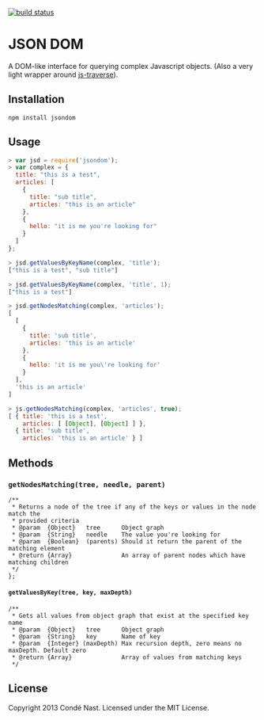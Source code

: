 [![build status](https://secure.travis-ci.org/CondeNast/jsondom.png)](http://travis-ci.org/CondeNast/jsondom)

# JSON DOM
A DOM-like interface for querying complex Javascript objects. (Also a very light wrapper around [js-traverse](/substack/js-traverse)).

## Installation

```
npm install jsondom
```

## Usage

```js
> var jsd = require('jsondom');
> var complex = {
  title: "this is a test",
  articles: [
    {
      title: "sub title",
      articles: "this is an article"
    },
    {
      hello: "it is me you're looking for"
    }
  ]
};

> jsd.getValuesByKeyName(complex, 'title');
["this is a test", "sub title"]

> jsd.getValuesByKeyName(complex, 'title', 1);
["this is a test"]

> jsd.getNodesMatching(complex, 'articles');
[
  [
    {
      title: 'sub title',
      articles: 'this is an article'
    },
    {
      hello: 'it is me you\'re looking for'
    }
  ],
  'this is an article'
]

> js.getNodesMatching(complex, 'articles', true);
[ { title: 'this is a test',
    articles: [ [Object], [Object] ] },
  { title: 'sub title',
    articles: 'this is an article' } ]
```

## Methods

### `getNodesMatching(tree, needle, parent)`

```
/**
 * Returns a node of the tree if any of the keys or values in the node match the
 * provided criteria
 * @param  {Object}   tree      Object graph
 * @param  {String}   needle    The value you're looking for
 * @param  {Boolean}  (parents) Should it return the parent of the matching element
 * @return {Array}              An array of parent nodes which have matching children
 */
};
```

#### `getValuesByKey(tree, key, maxDepth)`

```
/**
 * Gets all values from object graph that exist at the specified key name
 * @param  {Object}   tree      Object graph
 * @param  {String}   key       Name of key
 * @param  {Integer} (maxDepth) Max recursion depth, zero means no maxDepth. Default zero
 * @return {Array}              Array of values from matching keys
 */
```

## License
Copyright 2013 Condé Nast. Licensed under the MIT License.